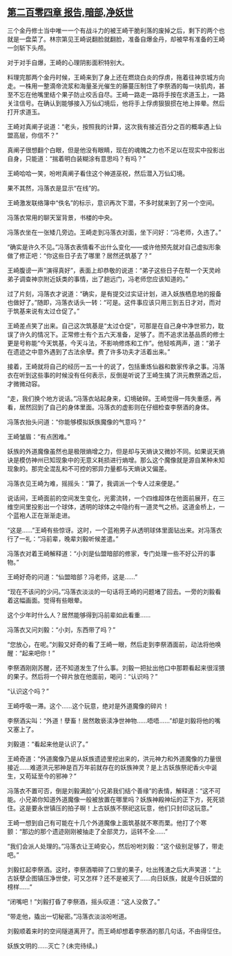 ## [第二百零四章 报告,暗部,净妖世](https://www.xxbiquge.com/11_11207/8934841.html)


  三个金丹修士当中唯一一个有战斗力的被王崎干脆利落的废掉之后，剩下的两个也就是一盘菜了。林宗第见王崎说翻脸就翻脸，准备自爆金丹，却被早有准备的王崎一剑斩下头颅。

  对于对手自爆，王崎的心理阴影面积特别大。

  料理完那两个金丹时候，王崎来到了身上还在燃烧白炎的俘虏，拖着往神京城方向走。一株用一整滴帝流浆和海量圣光催生的藤蔓压制住了李祭酒的每一块肌肉，甚至不忘在他嘴里结个果子防止咬舌自尽。王崎一路走一路将手按在求道玉上，一路关注信号。在确认到能够接入万仙幻境后，他将手上俘虏狠狠掼在地上摔晕。然后打开求道玉。

  王崎对真阐子说道：“老头，按照我的计算，这次我有接近百分之百的概率遇上仙盟高层，你信不？”

  真阐子很想翻个白眼，但是他没有眼睛，现在的魂魄之力也不足以在现实中投影出自身，只能道：“揣着明白装糊涂有意思吗？有吗？”

  王崎哈哈一笑，吩咐真阐子看住这个神道巫祝，然后潜入万仙幻境。

  果不其然，冯落衣是显示“在线”的。

  王崎激发联络簿中“佚名”的标示，意识再次下潜，不多时就来到了另一个空间。

  冯落衣常用的聊天室背景，书楼的中央。

  冯落衣坐在一张矮几旁边。王崎走到冯落衣对面，坐下问好：“冯老师，久违了。”

  “确实是许久不见。”冯落衣表情看不出什么变化——或许他预先就对自己虚拟形象做了修正吧：“你这些日子去了哪里？居然还筑基了？”

  王崎腹谤一声“演得真好”，表面上却恭敬的说道：“弟子这些日子在帮一个天灵岭弟子调查神京附近妖类的事情，出了趟远门，冯老师您应该知道的。”

  过了片刻，冯落衣才说道：“确实，是有提交过实证计划，进入妖族栖息地的报备也做好了。”随即，冯落衣话头一转：“可是。这件事应该只用三到五日才对，而对于筑基来说有太过仓促了。”

  王崎差点笑了出来。自己这次筑基是“太过仓促”，可那是在自己身中净世邪力，耽误了许久的情况下。正常修士有个五六天准备，足够了。而不追求法基品质的修士更是号称能“今天筑基，今天斗法，不影响修炼和工作”。他轻咳两声，道：“弟子在遗迹之中意外遇到了古法余孽。费了许多功夫才活着出来。”

  接着，王崎就将自己的经历一五一十的说了，包括重炼仙器和数家传承之事。冯落衣在听到这些事的时候没有任何表示，反倒是听说了王崎生擒了洪元教祭酒之后，才微微动容。

  “走，我们换个地方说话。”冯落衣站起身来，幻境破碎。王崎觉得一阵失重感，再看，居然回到了自己的身体里面。冯落衣的虚影则在仔细检查李祭酒的身体。

  冯落衣抬头问道：“你能够模拟妖族魔像的气意吗？”

  王崎皱眉：“有点困难。”

  妖族的外道魔像虽然也是极限熵增之力，但是却与天熵诀又微妙不同。如果说天熵诀是模仿神州已知现象中的无意义耗损进行熵增。那么这个魔像就是源自某种未知现象的。那完全混乱和不可控的邪异力量都与天熵诀又偏差。

  冯落衣见王崎为难，摇摇头：“算了，我调派一个专人过来便是。”

  说话间，王崎面前的空间发生变化，光雾流转，一个四维超体在他面前展开，在三维空间里投影出一个球体，透明的球体之中隐约有一道灵气之桥。这道金桥上，一个蓝袍人正在渐渐走进。

  “这是……”王崎有些惊讶。这时，一个蓝袍男子从透明球体里面钻出来。对冯落衣行了一礼：“冯前辈，晚辈刘毅听候差遣。”

  冯落衣对着王崎解释道：“小刘是仙盟暗部的修家，专门处理一些不好公开的事物。”

  王崎好奇的问道：“仙盟暗部？冯老师，这是……”

  “现在不该问的少问。”冯落衣淡淡的一句话将王崎的问题堵了回去。一旁的刘毅看着这幅画面。觉得有些眼晕。

  这个少年时什么人？居然能够得到冯前辈如此看重……

  冯落衣又问刘毅：“小刘，东西带了吗？”

  “您放心，在呢。”刘毅又好奇的看了王崎一眼，然后走到李祭酒面前，动法将他唤醒：“起来吧你！”

  李祭酒刚刚苏醒，还不知道发生了什么事。刘毅一把扯出他口中那颗看起来很淫猥的果子。然后将一个碎片放在他面前，喝问：“认识吗？”

  “认识这个吗？”

  王崎呼吸一滞。这个……这个玩意，绝对是外道魔像的碎片！

  李祭酒尖叫：“外道！孽畜！居然敢亵渎净世神物……唔唔……”却是刘毅将他的嘴又塞上了。

  刘毅道：“看起来他是认识了。”

  王崎奇道：“外道魔像乃是从妖族遗迹里挖出来的，洪元神力和外道魔像的力量很接近……难道洪元邪神是百万年前就存在的妖族神灵？是上古妖族祭祀香火中诞生，又苟延至今的邪神？”

  冯落衣不置可否，倒是刘毅满脸“小兄弟我们结个善缘”的表情，解释道：“这不可能。小兄弟你知道外道魔像一般被放置在哪里吗？妖族神殿神坛的正下方，死死锁住。这是要永世镇压的拍子啊！上古妖族不祭祀这玩意，他们只封印这玩意。”

  王崎一想到自己有可能在十几个外道魔像上面筑基就不寒而栗。他打了个寒颤：“那边的那个遗迹刚刚被抽走了全部灵力，运转不全……”

  “我们会派人处理的。”冯落衣让王崎安心，然后吩咐刘毅：“这个级别足够了，带走吧。”

  刘毅扛起李祭酒。这时，李祭酒嚼碎了口里的果子，吐出残渣之后大声笑道：“上古妖孽企图镇压净世使，可又怎样？还不是被灭了……向日妖族，就是今日妖盟的榜样……”

  “闭嘴吧！”刘毅打昏了李祭酒，摇头叹道：“这人没救了。”

  “带走他，撬出一切秘密。”冯落衣淡淡吩咐道。

  刘毅顺着来时的空间隧道离开了。而王崎却想着李祭酒的那几句话，不由得怔住。

  妖族文明的……灭亡？(未完待续。)
